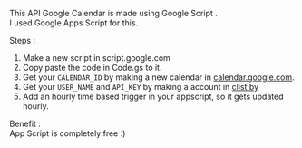 This API Google Calendar is made using Google Script . \
I used Google Apps Script for this.

Steps : 
1) Make a new script in script.google.com
2) Copy paste the code in Code.gs to it.
3) Get your `CALENDAR_ID` by making a new calendar in [calendar.google.com](https://calendar.google.com/calendar).
4) Get your `USER_NAME` and `API_KEY` by making a account in [clist.by](https://clist.by/)
5) Add an hourly time based trigger in your appscript, so it gets updated hourly.


Benefit :\
App Script is completely free :)
